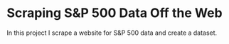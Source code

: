 # Scraping S&P 500 Data Off the Web
In this project I scrape a website for S&P 500 data and create a dataset.
